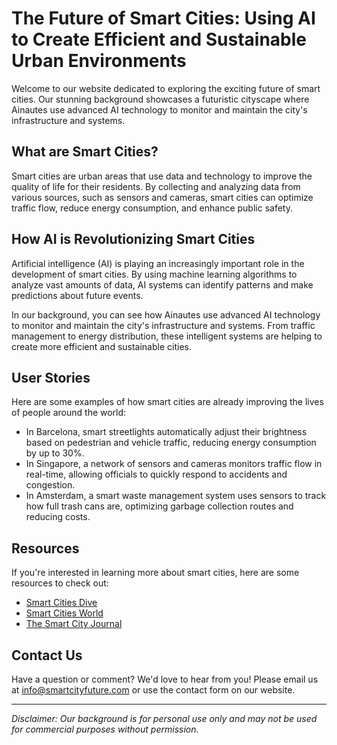 <!--font:Inter-->

# The Future of Smart Cities: Using AI to Create Efficient and Sustainable Urban Environments

Welcome to our website dedicated to exploring the exciting future of smart cities. Our stunning background showcases a futuristic cityscape where Ainautes use advanced AI technology to monitor and maintain the city's infrastructure and systems.

## What are Smart Cities?

Smart cities are urban areas that use data and technology to improve the quality of life for their residents. By collecting and analyzing data from various sources, such as sensors and cameras, smart cities can optimize traffic flow, reduce energy consumption, and enhance public safety.

## How AI is Revolutionizing Smart Cities

Artificial intelligence (AI) is playing an increasingly important role in the development of smart cities. By using machine learning algorithms to analyze vast amounts of data, AI systems can identify patterns and make predictions about future events.

In our background, you can see how Ainautes use advanced AI technology to monitor and maintain the city's infrastructure and systems. From traffic management to energy distribution, these intelligent systems are helping to create more efficient and sustainable cities.

## User Stories

Here are some examples of how smart cities are already improving the lives of people around the world:

- In Barcelona, smart streetlights automatically adjust their brightness based on pedestrian and vehicle traffic, reducing energy consumption by up to 30%.
- In Singapore, a network of sensors and cameras monitors traffic flow in real-time, allowing officials to quickly respond to accidents and congestion.
- In Amsterdam, a smart waste management system uses sensors to track how full trash cans are, optimizing garbage collection routes and reducing costs.

## Resources

If you're interested in learning more about smart cities, here are some resources to check out:

- [Smart Cities Dive](#)
- [Smart Cities World](#)
- [The Smart City Journal](#)

## Contact Us

Have a question or comment? We'd love to hear from you! Please email us at [info@smartcityfuture.com](mailto:info@smartcityfuture.com) or use the contact form on our website.

---

*Disclaimer: Our background is for personal use only and may not be used for commercial purposes without permission.*

<!--

Write me content for website with wallpaper which alt text is:

"A futuristic cityscape where Ainautes use advanced AI technology to monitor and maintain the city's infrastructure and systems."

The name/title of the page should not be 1:1 copy of the alt text but rather a real content of the website which is using this wallpaper.

- Use markdown format 
- Start with heading
- Heading should be short and concise
- The content should look like a real website 
- The website should not be about the wallpaper, wallpaper is just a related background
- Heading should be contain work "wallpaper" or "background"
- Include real sections like references, contact, user stories, etc. use things relevant to the page purpose.
- Feel free to use structure like headings, bullets, numbering, blockquotes, paragraphs, horizontal lines, etc.
- You can use formatting like bold or _italic_
- You can include UTF-8 emojis
- Links should be only #hash anchors (and you can refer to the document itself)
- Do not include images


---


# The Future of Smart Cities Wallpaper

Welcome to our website dedicated to exploring the exciting future of smart cities. Our stunning wallpaper showcases a futuristic cityscape where Ainautes use advanced AI technology to monitor and maintain the city's infrastructure and systems.

## What are Smart Cities?

Smart cities are urban areas that use data and technology to improve the quality of life for their residents. By collecting and analyzing data from various sources, such as sensors and cameras, smart cities can optimize traffic flow, reduce energy consumption, and enhance public safety.

## How AI is Revolutionizing Smart Cities

Artificial intelligence (AI) is playing an increasingly important role in the development of smart cities. By using machine learning algorithms to analyze vast amounts of data, AI systems can identify patterns and make predictions about future events.

In our wallpaper, you can see how Ainautes use advanced AI technology to monitor and maintain the city's infrastructure and systems. From traffic management to energy distribution, these intelligent systems are helping to create more efficient and sustainable cities.

## User Stories

Here are some examples of how smart cities are already improving the lives of people around the world:

- In Barcelona, smart streetlights automatically adjust their brightness based on pedestrian and vehicle traffic, reducing energy consumption by up to 30%.
- In Singapore, a network of sensors and cameras monitors traffic flow in real-time, allowing officials to quickly respond to accidents and congestion.
- In Amsterdam, a smart waste management system uses sensors to track how full trash cans are, optimizing garbage collection routes and reducing costs.

## References

If you're interested in learning more about smart cities, here are some resources to check out:

- [Smart Cities Dive](#)
- [Smart Cities World](#)
- [The Smart City Journal](#)

## Contact Us

Have a question or comment? We'd love to hear from you! Please email us at [info@smartcitywallpaper.com](mailto:info@smartcitywallpaper.com) or use the contact form on our website.

---

*Disclaimer: Our wallpaper is for personal use only and may not be used for commercial purposes without permission.*


---


Heading should not include word "wallpaper". The website should not be about the wallpaper itself, wallpaper is just a related background, rewrite whole content.


---


# The Future of Smart Cities: Using AI to Create Efficient and Sustainable Urban Environments

Welcome to our website dedicated to exploring the exciting future of smart cities. Our stunning background showcases a futuristic cityscape where Ainautes use advanced AI technology to monitor and maintain the city's infrastructure and systems.

## What are Smart Cities?

Smart cities are urban areas that use data and technology to improve the quality of life for their residents. By collecting and analyzing data from various sources, such as sensors and cameras, smart cities can optimize traffic flow, reduce energy consumption, and enhance public safety.

## How AI is Revolutionizing Smart Cities

Artificial intelligence (AI) is playing an increasingly important role in the development of smart cities. By using machine learning algorithms to analyze vast amounts of data, AI systems can identify patterns and make predictions about future events.

In our background, you can see how Ainautes use advanced AI technology to monitor and maintain the city's infrastructure and systems. From traffic management to energy distribution, these intelligent systems are helping to create more efficient and sustainable cities.

## User Stories

Here are some examples of how smart cities are already improving the lives of people around the world:

- In Barcelona, smart streetlights automatically adjust their brightness based on pedestrian and vehicle traffic, reducing energy consumption by up to 30%.
- In Singapore, a network of sensors and cameras monitors traffic flow in real-time, allowing officials to quickly respond to accidents and congestion.
- In Amsterdam, a smart waste management system uses sensors to track how full trash cans are, optimizing garbage collection routes and reducing costs.

## Resources

If you're interested in learning more about smart cities, here are some resources to check out:

- [Smart Cities Dive](#)
- [Smart Cities World](#)
- [The Smart City Journal](#)

## Contact Us

Have a question or comment? We'd love to hear from you! Please email us at [info@smartcityfuture.com](mailto:info@smartcityfuture.com) or use the contact form on our website.

---

*Disclaimer: Our background is for personal use only and may not be used for commercial purposes without permission.*

-->
